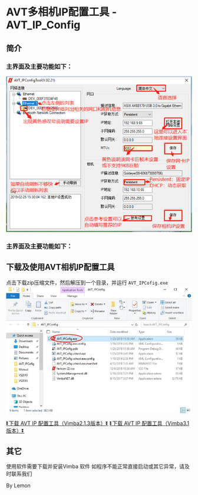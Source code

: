 # AVT多相机IP配置工具 - AVT_IP_Config

## 简介
### 主界面及主要功能如下：
![GitHub](IPConfig.png "GitHub,Social Coding")
### 主界面及主要功能如下：
## 下载及使用AVT相机IP配置工具

点击下载zip压缩文件，然后解压到一个目录，并运行 `AVT_IPCofig.exe`
![GitHub](ipConfig3.jpg "GitHub,Social Coding")

[:arrow_double_down:下载 AVT IP 配置工具（Vimba2.1.3版本）:arrow_double_down:](https://github.com/avtcn/notes/blob/master/skills/avt_ip_config/AVT_IPConfig.zip)
[:arrow_double_down:下载 AVT IP 配置工具（Vimba3.1版本）:arrow_double_down:](https://github.com/avtcn/notes/blob/master/skills/avt_ip_config/AVT_IPConfig3.1.zip)

## 其它
使用软件需要下载并安装Vimba 软件
如程序不能正常直接启动或其它异常，请及时联系我们

By Lemon
